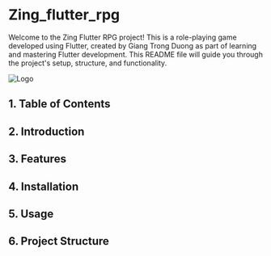 # Zing_flutter_rpg

Welcome to the Zing Flutter RPG project! This is a role-playing game developed using Flutter, created by Giang Trong Duong as part of learning and mastering Flutter development. This README file will guide you through the project's setup, structure, and functionality.


![Logo](https://media.discordapp.net/attachments/912935834259451944/1239929790090313809/zing_cat_com.png?ex=6644b61a&is=6643649a&hm=fc1fb43bb70cf1ecd080b5957cb4273e16253d69a03cd831d9ba9542fc23cbb1&=&format=webp&quality=lossless&width=350&height=350)


## 1. Table of Contents
## 2. Introduction
## 3. Features
## 4. Installation
## 5. Usage
## 6. Project Structure


